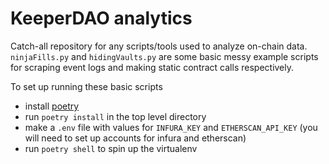 # KeeperDAO analytics

Catch-all repository for any scripts/tools used to analyze on-chain data. `ninjaFills.py` and `hidingVaults.py` are some basic messy example scripts for scraping event logs and making static contract calls respectively. 

To set up running these basic scripts
- install [poetry](https://python-poetry.org/)
- run `poetry install` in the top level directory
- make a `.env` file with values for `INFURA_KEY` and `ETHERSCAN_API_KEY` (you will need to set up accounts for infura and etherscan)
- run `poetry shell` to spin up the virtualenv

